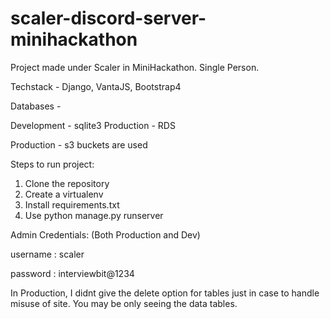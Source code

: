 # scaler-discord-server-minihackathon

Project made under Scaler in MiniHackathon. Single Person.

Techstack - Django, VantaJS, Bootstrap4 

Databases - 

Development - sqlite3
Production - RDS

Production - s3 buckets are used

Steps to run project:

1. Clone the repository
2. Create a virtualenv
3. Install requirements.txt
4. Use python manage.py runserver

Admin Credentials: (Both Production and Dev)

username : scaler

password : interviewbit@1234

In Production, I didnt give the delete option for tables just in case to handle misuse of site. You may be only seeing the data tables.
